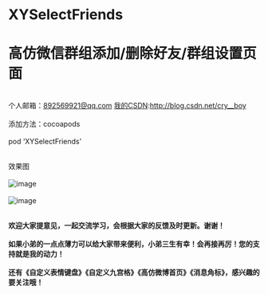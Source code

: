 # XYSelectFriends
高仿微信群组添加/删除好友/群组设置页面
===
<br>个人邮箱：892569921@qq.com [我的CSDN](http://blog.csdn.net/cry__boy):http://blog.csdn.net/cry__boy <br/>
<br>添加方法：cocoapods<br/>
<br>pod ‘XYSelectFriends’<br/> 

<br>效果图</br>
<br>![image](https://github.com/cryboyofyu/XYSelectFriends/blob/master/XYSelectFriendsExample/XYImages/xy_show1.gif)<br/>
<br>![image](https://github.com/cryboyofyu/XYSelectFriends/blob/master/XYSelectFriendsExample/XYImages/xy_show2.gif)<br/>

<br>**欢迎大家提意见，一起交流学习，会根据大家的反馈及时更新。谢谢！**<br/>
<br>**如果小弟的一点点薄力可以给大家带来便利，小弟三生有幸！会再接再厉！您的支持就是我的动力！**<br/>
<br>**还有《自定义表情键盘》《自定义九宫格》《高仿微博首页》《消息角标》，感兴趣的要关注哦！**<br/>
